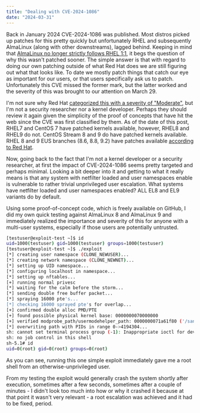 ```yaml
---
title: "Dealing with CVE-2024-1086"
date: "2024-03-31"
---
```


Back in January 2024 CVE-2024-1086 was published.  Most distros picked up patches for this pretty quickly but unfortunately RHEL and subsequently AlmaLinux (along with other downstreams), lagged behind.  Keeping in mind that [AlmaLinux no longer strictly follows RHEL 1:1](https://almalinux.org/blog/future-of-almalinux/), it begs the question of why this wasn't patched sooner.  The simple answer is that with regard to doing our own patching outside of what Red Hat does we are still figuring out what that looks like.  To date we mostly patch things that catch our eye as important for our users, or that users specifically ask us to patch.  Unfortunately this CVE missed the former mark, but the latter worked and the severity of this was brought to our attention on March 29.

I'm not sure why Red Hat [categorized this with a severity of "Moderate"](https://access.redhat.com/security/cve/CVE-2024-1086), but I'm not a security researcher nor a kernel developer.  Perhaps they should review it again given the simplicity of the proof of concepts that have hit the web since the CVE was first classified by them.  As of the date of this post, RHEL7 and CentOS 7 have patched kernels available, however, RHEL8 and RHEL9 do not.  CentOS Stream 8 and 9 do have patched kernels available.  RHEL 8 and 9 EUS branches (8.6, 8.8, 9.2) have patches available [according to Red Hat](https://access.redhat.com/security/cve/CVE-2024-1086).

Now, going back to the fact that I'm not a kernel developer or a security researcher, at first the impact of CVE-2024-1086 seems pretty targeted and perhaps minimal.  Looking a bit deeper into it and getting to what it really means is that any system with netfilter loaded and user namespaces enable is vulnerable to rather trivial unprivileged user escalation.  What systems have netfilter loaded and user namespaces enabled?  ALL EL8 and EL9 variants do by default. 

Using some proof-of-concept code, which is freely available on GitHub, I did my own quick testing against AlmaLinux 8 and AlmaLinux 9 and immediately realized the importance and severity of this for anyone with a multi-user systems, especially if those users are potentially untrusted.

```bash
[testuser@exploit-test ~]$ id
uid=1000(testuser) gid=1000(testuser) groups=1000(testuser)
[testuser@exploit-test ~]$ ./exploit
[*] creating user namespace (CLONE_NEWUSER)...
[*] creating network namespace (CLONE_NEWNET)...
[*] setting up UID namespace...
[*] configuring localhost in namespace...
[*] setting up nftables...
[+] running normal privesc
[*] waiting for the calm before the storm...
[*] sending double free buffer packet...
[*] spraying 16000 pte's...
[*] checking 16000 sprayed pte's for overlap...
[+] confirmed double alloc PMD/PTE
[+] found possible physical kernel base: 0000000070000000
[+] verified modprobe_path/usermodehelper_path: 0000000071a61f80 ('/sanitycheck')...
[*] overwriting path with PIDs in range 0->4194304...
sh: cannot set terminal process group (-1): Inappropriate ioctl for device
sh: no job control in this shell
sh-5.1# id
uid=0(root) gid=0(root) groups=0(root)
```

As you can see, running this one simple exploit immediately gave me a root shell from an otherwise-unprivileged user.

From my testing the exploit would generally crash the system shortly after execution, sometimes after a few seconds, sometimes after a couple of minutes - I didn't look too much into how or why it crashed it because at that point it wasn't very relevant - a root escalation was achieved and it had to be fixed, period.

